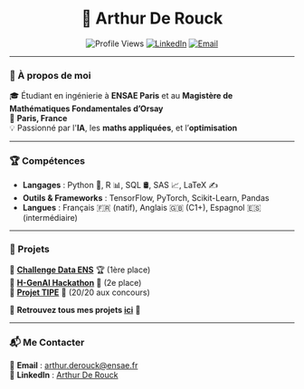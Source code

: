 <h1 align="center">👋 Arthur De Rouck</h1>

<p align="center">
  <img src="https://komarev.com/ghpvc/?username=ArthurDeRouck&label=Profile+Views&color=blue" alt="Profile Views" />
  <a href="https://linkedin.com/in/arthur-de-rouck"><img src="https://img.shields.io/badge/-LinkedIn-blue?style=flat&logo=linkedin" alt="LinkedIn"/></a>
  <a href="mailto:arthur.derouck@ensae.fr"><img src="https://img.shields.io/badge/-Email-red?style=flat&logo=gmail" alt="Email"/></a>
</p>

---

### 🚀 À propos de moi

🎓 Étudiant en ingénierie à **ENSAE Paris** et au **Magistère de Mathématiques Fondamentales d’Orsay**  
📍 **Paris, France**  
💡 Passionné par l'**IA**, les **maths appliquées**, et l’**optimisation**  

---

### 🏆 Compétences

- **Langages** : Python 🐍, R 📊, SQL 🛢️, SAS 📈, LaTeX ✍️
- **Outils & Frameworks** : TensorFlow, PyTorch, Scikit-Learn, Pandas
- **Langues** : Français 🇫🇷 (natif), Anglais 🇬🇧 (C1+), Espagnol 🇪🇸 (intermédiaire)

---

### 📌 Projets

🔹 **[Challenge Data ENS](https://github.com/arthurdrk/Challenge-Data-ENS)** 🏆 (1ère place)  
🔹 **[H-GenAI Hackathon](https://github.com/arthurdrk/H-GenAI)** 🏅 (2e place)  
🔹 **[Projet TIPE](https://github.com/arthurdrk/TIPE)** 🎯 (20/20 aux concours)  

📂 **Retrouvez tous mes projets [ici](https://github.com/arthurdrk?tab=repositories)** 🚀

---

### 📬 Me Contacter

📧 **Email** : [arthur.derouck@ensae.fr](mailto:arthur.derouck@ensae.fr)  
🔗 **LinkedIn** : [Arthur De Rouck](https://linkedin.com/in/arthur-de-rouck)  

